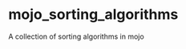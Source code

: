 # mojo_sorting_algorithms

<!--
#field
Learning

#groups
Courses

#languages
Mojo

#frames and libs

-->

A collection of sorting algorithms in mojo

